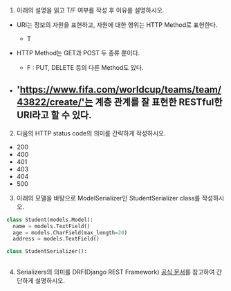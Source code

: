 

1. 아래의 설명을 읽고 T/F 여부를 작성 후 이유를 설명하시오.


- URI는 정보의 자원을 표현하고, 자원에 대한 행위는 HTTP Method로 표현한다.
  - T

- HTTP Method는 GET과 POST 두 종류 뿐이다.
  - F : PUT, DELETE 등의 다른 Method도 있다.

- 'https://www.fifa.com/worldcup/teams/team/43822/create/'는 계층 관계를 잘 표현한 RESTful한 URI라고 할 수 있다.
  - 


2. 다음의 HTTP status code의 의미를 간략하게 작성하시오.

- 200
- 400
- 401
- 403
- 404
- 500


3. 아래의 모델을 바탕으로 ModelSerializer인 StudentSerializer class를 작성하시오.

```python
class Student(models.Model):
  name = models.TextField()
  age = models.CharField(max_length=20)
  address = models.TextField()
```

``` python
class StudentSerializer():
    
```



4. Serializers의 의미를 DRF(Django REST Framework) [공식 문서](https://www.django-rest-framework.org/)를 참고하여 간단하게 설명하시오.
